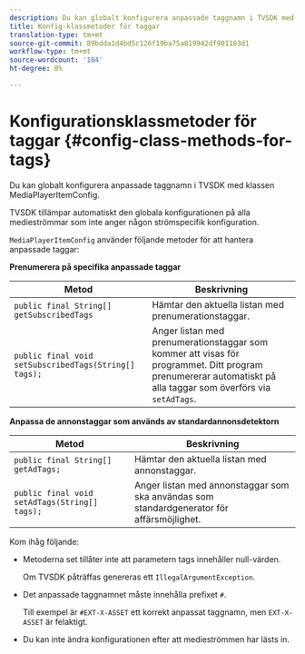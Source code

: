 ```yaml
---
description: Du kan globalt konfigurera anpassade taggnamn i TVSDK med klassen MediaPlayerItemConfig.
title: Konfig-klassmetoder för taggar
translation-type: tm+mt
source-git-commit: 89bdda1d4bd5c126f19ba75a819942df901183d1
workflow-type: tm+mt
source-wordcount: '184'
ht-degree: 0%

---
```



# Konfigurationsklassmetoder för taggar {#config-class-methods-for-tags}

Du kan globalt konfigurera anpassade taggnamn i TVSDK med klassen MediaPlayerItemConfig.

TVSDK tillämpar automatiskt den globala konfigurationen på alla medieströmmar som inte anger någon strömspecifik konfiguration.

`MediaPlayerItemConfig` använder följande metoder för att hantera anpassade taggar:

**Prenumerera på specifika anpassade taggar**

| <b>Metod</b> | <b>Beskrivning</b> |
|--- |--- |
| `public final String[] getSubscribedTags` | Hämtar den aktuella listan med prenumerationstaggar. |
| `public final void setSubscribedTags(String[] tags);` | Anger listan med prenumerationstaggar som kommer att visas för programmet.  Ditt program prenumererar automatiskt på alla taggar som överförs via `setAdTags`. |

**Anpassa de annonstaggar som används av standardannonsdetektorn**

| <b>Metod</b> | <b>Beskrivning</b> |
|--- |--- |
| `public final String[] getAdTags;` | Hämtar den aktuella listan med annonstaggar. |
| `public final void setAdTags(String[] tags);` | Anger listan med annonstaggar som ska användas som standardgenerator för affärsmöjlighet. |

Kom ihåg följande:

* Metoderna set tillåter inte att parametern tags innehåller null-värden.

   Om TVSDK påträffas genereras ett `IllegalArgumentException`.
* Det anpassade taggnamnet måste innehålla prefixet `#`.

   Till exempel är `#EXT-X-ASSET` ett korrekt anpassat taggnamn, men `EXT-X-ASSET` är felaktigt.

* Du kan inte ändra konfigurationen efter att medieströmmen har lästs in.